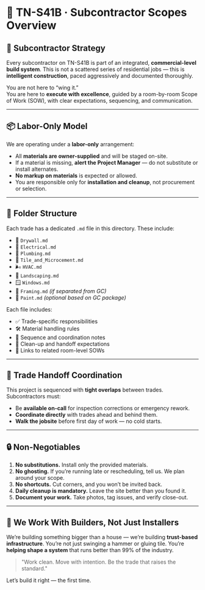 # 🧰 TN-S41B · Subcontractor Scopes Overview

## 🔧 Subcontractor Strategy

Every subcontractor on TN-S41B is part of an integrated, **commercial-level build system**. This is not a scattered series of residential jobs — this is **intelligent construction**, paced aggressively and documented thoroughly.

You are not here to “wing it.”  
You are here to **execute with excellence**, guided by a room-by-room Scope of Work (SOW), with clear expectations, sequencing, and communication.

---

## 📦 Labor-Only Model

We are operating under a **labor-only** arrangement:

- All **materials are owner-supplied** and will be staged on-site.
- If a material is missing, **alert the Project Manager** — do not substitute or install alternates.
- **No markup on materials** is expected or allowed.
- You are responsible only for **installation and cleanup**, not procurement or selection.

---

## 📂 Folder Structure

Each trade has a dedicated `.md` file in this directory. These include:

- 🧱 `Drywall.md`
- 🔌 `Electrical.md`
- 🚰 `Plumbing.md`
- 🛁 `Tile_and_Microcement.md`
- 🌬️ `HVAC.md`
- 🌳 `Landscaping.md`
- 🪟 `Windows.md`
- 🔨 `Framing.md` *(if separated from GC)*
- 🎨 `Paint.md` *(optional based on GC package)*

Each file includes:

- ✅ Trade-specific responsibilities
- 🛠 Material handling rules
- 🧭 Sequence and coordination notes
- 🧼 Clean-up and handoff expectations
- 🔗 Links to related room-level SOWs

---

## 📆 Trade Handoff Coordination

This project is sequenced with **tight overlaps** between trades. Subcontractors must:

- Be **available on-call** for inspection corrections or emergency rework.
- **Coordinate directly** with trades ahead and behind them.
- **Walk the jobsite** before first day of work — no cold starts.

---

## 🔒 Non-Negotiables

1. **No substitutions.** Install only the provided materials.
2. **No ghosting.** If you’re running late or rescheduling, tell us. We plan around your scope.
3. **No shortcuts.** Cut corners, and you won’t be invited back.
4. **Daily cleanup is mandatory.** Leave the site better than you found it.
5. **Document your work.** Take photos, tag issues, and verify close-out.

---

## 🤝 We Work With Builders, Not Just Installers

We’re building something bigger than a house — we’re building **trust-based infrastructure**. You’re not just swinging a hammer or gluing tile. You’re **helping shape a system** that runs better than 99% of the industry.

> "Work clean. Move with intention. Be the trade that raises the standard."

Let’s build it right — the first time.
